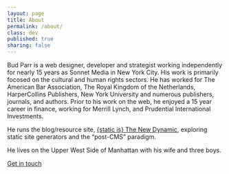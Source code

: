 ```yaml
---
layout: page
title: About
permalink: /about/
class: dev
published: true
sharing: false
---
```



Bud Parr is a web designer, developer and strategist working independently for nearly 15 years as Sonnet Media in New York City. His work is primarily focosed on the cultural and human rights sectors. He has worked for The American Bar Association, The Royal Kingdom of the Netherlands, HarperCollins Publishers, New York University and numerous publishers, journals, and authors. Prior to his work on the web, he enjoyed a 15 year career in finance, working for Merrill Lynch, and Prudential International Investments.

He runs the blog/resource site, [{static is} The New Dynamic](https://www.thenewdynamic.org/), exploring static site generators and the “post-CMS” paradigm.

He lives on the Upper West Side of Manhattan with his wife and three boys.

[Get in touch](javascript:void(location.href='mailto:'+String.fromCharCode(98,117,100,112,97,114,114,64,103,109,97,105,108,46,99,111,109)+'?subject=from%20the%20budparr.com%20website'))
